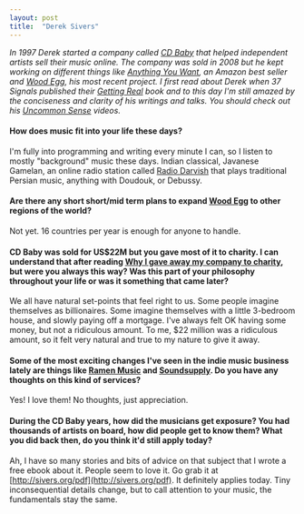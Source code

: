 ```yaml
---
layout: post
title:  "Derek Sivers"
---
```

*In 1997 Derek started a company called [CD Baby](http://cdbaby.com) that helped independent artists
sell their music online. The company was sold in 2008 but he kept working on different things
like [Anything You Want](http://sivers.org/a), an Amazon best seller and [Wood
Egg](http://woodegg.com/), his most recent project. I first read about Derek when 37 Signals published their [Getting
Real](http://gettingreal.37signals.com/) book and to this day I'm still amazed by the conciseness
and clarity of his writings and talks. You should check out his [Uncommon
Sense](http://sivers.org/uncommon) videos.*

#### How does music fit into your life these days?
I'm fully into programming and writing every minute I can, so I listen to mostly "background" music these days. Indian classical, Javanese Gamelan, an online radio station called [Radio Darvish](http://www.radiodarvish.com/Radio_Darvish/Home.html) that plays traditional Persian music, anything with Doudouk, or Debussy.

#### Are there any short short/mid term plans to expand [Wood Egg](http://woodegg.com/) to other regions of the world?
Not yet. 16 countries per year is enough for anyone to handle.

#### CD Baby was sold for US$22M but you gave most of it to charity. I can understand that after reading [Why I gave away my company to charity](http://sivers.org/trust), but were you always this way? Was this part of your philosophy throughout your life or was it something that came later?

We all have natural set-points that feel right to us. Some people imagine themselves as billionaires. Some imagine themselves with a little 3-bedroom house, and slowly paying off a mortgage. I've always felt OK having some money, but not a ridiculous amount. To me, $22 million was a ridiculous amount, so it felt very natural and true to my nature to give it away.

#### Some of the most exciting changes I've seen in the indie music business lately are things like [Ramen Music](http://ramenmusic.com/) and [Soundsupply](http://www.soundsupp.ly/). Do you have any thoughts on this kind of services?

Yes! I love them! No thoughts, just appreciation.

#### During the CD Baby years, how did the musicians get exposure? You had thousands of artists on board, how did people get to know them? What you did back then, do you think it'd still apply today?

Ah, I have so many stories and bits of advice on that subject that I wrote a free ebook about it.  People seem to love it.  Go grab it at [http://sivers.org/pdf](http://sivers.org/pdf). It definitely applies today. Tiny inconsequential details change, but to call attention to your music, the fundamentals stay the same.
